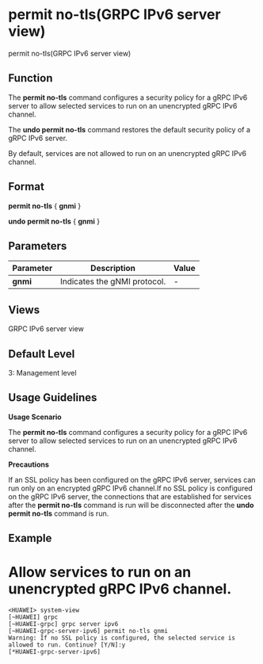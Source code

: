 permit no-tls(GRPC IPv6 server view)
====================================

permit no-tls(GRPC IPv6 server view)

Function
--------



The **permit no-tls** command configures a security policy for a gRPC IPv6 server to allow selected services to run on an unencrypted gRPC IPv6 channel.

The **undo permit no-tls** command restores the default security policy of a gRPC IPv6 server.



By default, services are not allowed to run on an unencrypted gRPC IPv6 channel.


Format
------

**permit no-tls** { **gnmi** }

**undo permit no-tls** { **gnmi** }


Parameters
----------

| Parameter | Description | Value |
| --- | --- | --- |
| **gnmi** | Indicates the gNMI protocol. | - |



Views
-----

GRPC IPv6 server view


Default Level
-------------

3: Management level


Usage Guidelines
----------------

**Usage Scenario**

The **permit no-tls** command configures a security policy for a gRPC IPv6 server to allow selected services to run on an unencrypted gRPC IPv6 channel.

**Precautions**

If an SSL policy has been configured on the gRPC IPv6 server, services can run only on an encrypted gRPC IPv6 channel.If no SSL policy is configured on the gRPC IPv6 server, the connections that are established for services after the **permit no-tls** command is run will be disconnected after the **undo permit no-tls** command is run.


Example
-------

# Allow services to run on an unencrypted gRPC IPv6 channel.
```
<HUAWEI> system-view
[~HUAWEI] grpc
[~HUAWEI-grpc] grpc server ipv6
[~HUAWEI-grpc-server-ipv6] permit no-tls gnmi
Warning: If no SSL policy is configured, the selected service is allowed to run. Continue? [Y/N]:y
[*HUAWEI-grpc-server-ipv6]

```